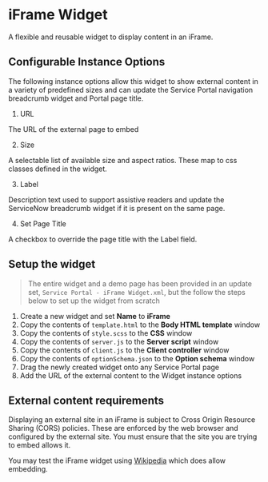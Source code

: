 # iFrame Widget
A flexible and reusable widget to display content in an iFrame.

## Configurable Instance Options

The following instance options allow this widget to show external content in a variety of predefined sizes and can update the Service Portal navigation breadcrumb widget and Portal page title.

1. URL

The URL of the external page to embed

2. Size

A selectable list of available size and aspect ratios. These map to css classes defined in the widget.

3. Label

Description text used to support assistive readers and update the ServiceNow breadcrumb widget if it is present on the same page.

4. Set Page Title

A checkbox to override the page title with the Label field.


## Setup the widget

> The entire widget and a demo page has been provided in an update set, `Service Portal - iFrame Widget.xml`, but the follow the steps below to set up the widget from scratch

1. Create a new widget and set **Name** to **iFrame**
2. Copy the contents of `template.html` to the **Body HTML template** window
3. Copy the contents of `style.scss` to the **CSS** window
4. Copy the contents of `server.js` to the **Server script** window
5. Copy the contents of `client.js` to the **Client controller** window
6. Copy the contents of `optionSchema.json` to the **Option schema** window
7. Drag the newly created widget onto any Service Portal page
8. Add the URL of the external content to the Widget instance options

## External content requirements

Displaying an external site in an iFrame is subject to Cross Origin Resource Sharing (CORS) policies. These are enforced by the web browser and configured by the external site. You must ensure that the site you are trying to embed allows it.

You may test the iFrame widget using [Wikipedia](https://en.wikipedia.org/) which does allow embedding.